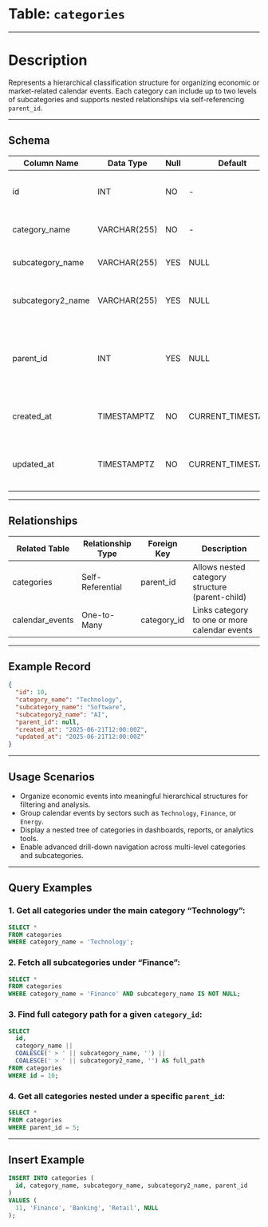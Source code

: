 # Table: `categories`

---

# Description

Represents a hierarchical classification structure for organizing economic or market-related calendar events. Each category can include up to two levels of subcategories and supports nested relationships via self-referencing `parent_id`.

---

## Schema

| Column Name        | Data Type    | Null | Default            | Constraints | Description                                              |
| ------------------ | ------------ | ---- | ------------------ | ----------- | -------------------------------------------------------- |
| id                 | INT          | NO   | -                  | Primary Key | Unique identifier for each category                      |
| category_name      | VARCHAR(255) | NO   | -                  |             | Name of the main category                                |
| subcategory_name   | VARCHAR(255) | YES  | NULL               |             | Optional first-level subcategory                         |
| subcategory2_name  | VARCHAR(255) | YES  | NULL               |             | Optional second-level subcategory                        |
| parent_id          | INT          | YES  | NULL               |             | Self-referential key to another category (nested levels) |
| created_at         | TIMESTAMPTZ  | NO   | CURRENT_TIMESTAMP  |             | Timestamp when the category was created                  |
| updated_at         | TIMESTAMPTZ  | NO   | CURRENT_TIMESTAMP  |             | Timestamp when the category was last updated             |

---

## Relationships

| Related Table    | Relationship Type | Foreign Key  | Description                                     |
| ---------------- | ----------------- | ------------ | ----------------------------------------------- |
| categories       | Self-Referential  | parent_id    | Allows nested category structure (parent-child) |
| calendar_events  | One-to-Many       | category_id  | Links category to one or more calendar events   |

---

## Example Record

```json
{
  "id": 10,
  "category_name": "Technology",
  "subcategory_name": "Software",
  "subcategory2_name": "AI",
  "parent_id": null,
  "created_at": "2025-06-21T12:00:00Z",
  "updated_at": "2025-06-21T12:00:00Z"
}
```

---

## Usage Scenarios

* Organize economic events into meaningful hierarchical structures for filtering and analysis.
* Group calendar events by sectors such as `Technology`, `Finance`, or `Energy`.
* Display a nested tree of categories in dashboards, reports, or analytics tools.
* Enable advanced drill-down navigation across multi-level categories and subcategories.

---

## Query Examples

### 1. Get all categories under the main category “Technology”:

```sql
SELECT *
FROM categories
WHERE category_name = 'Technology';
```

### 2. Fetch all subcategories under “Finance”:

```sql
SELECT *
FROM categories
WHERE category_name = 'Finance' AND subcategory_name IS NOT NULL;
```

### 3. Find full category path for a given `category_id`:

```sql
SELECT 
  id,
  category_name || 
  COALESCE(' > ' || subcategory_name, '') || 
  COALESCE(' > ' || subcategory2_name, '') AS full_path
FROM categories
WHERE id = 10;
```

### 4. Get all categories nested under a specific `parent_id`:

```sql
SELECT *
FROM categories
WHERE parent_id = 5;
```

---

## Insert Example

```sql
INSERT INTO categories (
  id, category_name, subcategory_name, subcategory2_name, parent_id
)
VALUES (
  11, 'Finance', 'Banking', 'Retail', NULL
);
```